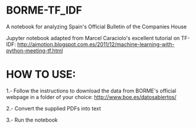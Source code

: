 # BORME-TF_IDF
A notebook for analyzing Spain's Official Bulletin of the Companies House

Jupyter notebook adapted from Marcel Caraciolo's excellent tutorial on  TF-IDF: http://aimotion.blogspot.com.es/2011/12/machine-learning-with-python-meeting-tf.html

# HOW TO USE:
 1.- Follow the instructions to download the data from BORME's official webpage in a folder of your choice: http://www.boe.es/datosabiertos/ 
 
 2.- Convert the supplied PDFs into text 
 
 3.- Run the notebook
